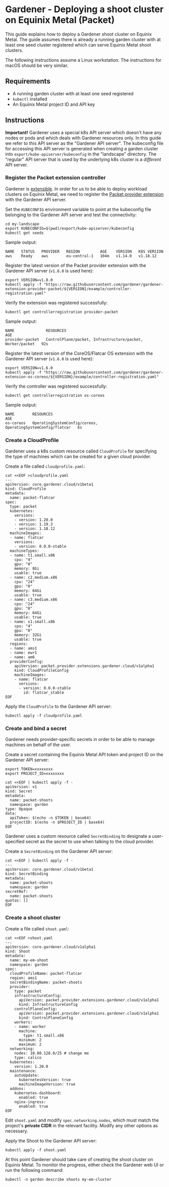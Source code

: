 # Gardener - Deploying a shoot cluster on Equinix Metal (Packet)

This guide explains how to deploy a Gardener shoot cluster on Equinix Metal. The guide assumes
there is already a running garden cluster with at least one seed cluster registered which can serve
Equinix Metal shoot clusters.

The following instructions assume a Linux workstation. The instructions for macOS should be very
similar.

## Requirements

- A running garden cluster with at least one seed registered
- `kubectl` installed
- An Equinix Metal project ID and API key

## Instructions

**Important!** Gardener uses a special k8s API server which doesn't have any nodes or pods and
which deals with Gardener resources only. In this guide we refer to this API server as the
"Gardener API server". The kubeconfig file for accessing this API server is generated when creating
a garden cluster into `export/kube-apiserver/kubeconfig` in the "landscape" directory. The
"regular" API server that is used by the underlying k8s cluster is a *different* API server.

### Register the Packet extension controller

Gardener is [extensible](https://gardener.cloud/documentation/concepts/extensions/). In order for
us to be able to deploy workload clusters on Equinix Metal, we need to register the
[Packet provider extension](https://github.com/gardener/gardener-extension-provider-packet) with
the Gardener API server.

Set the `KUBECONFIG` environment variable to point at the kubeconfig file belonging to the Gardener
API server and test the connectivity:

```
cd my-landscape
export KUBECONFIG=$(pwd)/export/kube-apiserver/kubeconfig
kubectl get seeds
```

Sample output:

```
NAME   STATUS   PROVIDER   REGION         AGE    VERSION   K8S VERSION
aws    Ready    aws        eu-central-1   104m   v1.14.0   v1.18.12
```

Register the latest version of the Packet provider extension with the Gardener API server (`v1.8.0`
is used here):

```
export VERSION=v1.8.0
kubectl apply -f "https://raw.githubusercontent.com/gardener/gardener-extension-provider-packet/${VERSION}/example/controller-registration.yaml"
```

Verify the extension was registered successfully:

```
kubectl get controllerregistration provider-packet
```

Sample output:

```
NAME              RESOURCES                                                   AGE
provider-packet   ControlPlane/packet, Infrastructure/packet, Worker/packet   92s
```

Register the latest version of the CoreOS/Flatcar OS extension with the Gardener API server
(`v1.6.0` is used here):

```
export VERSION=v1.6.0
kubectl apply -f "https://raw.githubusercontent.com/gardener/gardener-extension-os-coreos/${VERSION}/example/controller-registration.yaml"
```

Verify the controller was registered successfully:

```
kubectl get controllerregistration os-coreos
```

Sample output:

```
NAME        RESOURCES                                                     AGE
os-coreos   OperatingSystemConfig/coreos, OperatingSystemConfig/flatcar   6s
```

### Create a CloudProfile

Gardener uses a k8s custom resource called `CloudProfile` for specifying the type of machines which
can be created for a given cloud provider.

Create a file called `cloudprofile.yaml`:

```
cat <<EOF >cloudprofile.yaml
---
apiVersion: core.gardener.cloud/v1beta1
kind: CloudProfile
metadata:
  name: packet-flatcar
spec:
  type: packet
  kubernetes:
    versions:
    - version: 1.20.0
    - version: 1.19.3
    - version: 1.18.12
  machineImages:
  - name: flatcar
    versions:
    - version: 0.0.0-stable
  machineTypes:
  - name: t1.small.x86
    cpu: "4"
    gpu: "0"
    memory: 8Gi
    usable: true
  - name: c2.medium.x86
    cpu: "24"
    gpu: "0"
    memory: 64Gi
    usable: true
  - name: c3.medium.x86
    cpu: "24"
    gpu: "0"
    memory: 64Gi
    usable: true
  - name: x1.small.x86
    cpu: "4"
    gpu: "0"
    memory: 32Gi
    usable: true
  regions:
  - name: ams1
  - name: ewr1
  - name: am6
  providerConfig:
    apiVersion: packet.provider.extensions.gardener.cloud/v1alpha1
    kind: CloudProfileConfig
    machineImages:
    - name: flatcar
      versions:
      - version: 0.0.0-stable
        id: flatcar_stable
EOF
```

Apply the `CloudProfile` to the Gardener API server:

```
kubectl apply -f cloudprofile.yaml
```

### Create and bind a secret

Gardener needs provider-specific secrets in order to be able to manage machines on behalf of the
user.

Create a secret containing the Equinix Metal API token and project ID on the Gardener API server:

```
export TOKEN=xxxxxxxx
export PROJECT_ID=xxxxxxxx

cat <<EOF | kubectl apply -f -
apiVersion: v1
kind: Secret
metadata:
  name: packet-shoots
  namespace: garden
type: Opaque
data:
  apiToken: $(echo -n $TOKEN | base64)
  projectID: $(echo -n $PROJECT_ID | base64)
EOF
```

Gardener uses a custom resource called `SecretBinding` to designate a user-specified secret as the
secret to use when talking to the cloud provider.

Create a `SecretBinding` on the Gardener API server:

```
cat <<EOF | kubectl apply -f -
---
apiVersion: core.gardener.cloud/v1beta1
kind: SecretBinding
metadata:
  name: packet-shoots
  namespace: garden
secretRef:
  name: packet-shoots
quotas: []
EOF
```

### Create a shoot cluster

Create a file called `shoot.yaml`:

```
cat <<EOF >shoot.yaml
---
apiVersion: core.gardener.cloud/v1alpha1
kind: Shoot
metadata:
  name: my-em-shoot
  namespace: garden
spec:
  cloudProfileName: packet-flatcar
  region: ams1
  secretBindingName: packet-shoots
  provider:
    type: packet
    infrastructureConfig:
      apiVersion: packet.provider.extensions.gardener.cloud/v1alpha1
      kind: InfrastructureConfig
    controlPlaneConfig:
      apiVersion: packet.provider.extensions.gardener.cloud/v1alpha1
      kind: ControlPlaneConfig
    workers:
    - name: worker
      machine:
        type: t1.small.x86
      minimum: 2
      maximum: 2
  networking:
    nodes: 10.80.128.0/25 # change me
    type: calico
  kubernetes:
    version: 1.20.0
  maintenance:
    autoUpdate:
      kubernetesVersion: true
      machineImageVersion: true
  addons:
    kubernetes-dashboard:
      enabled: true
    nginx-ingress:
      enabled: true
EOF
```

Edit `shoot.yaml` and modify `spec.networking.nodes`, which must match the project's **private
CIDR** in the relevant facility. Modify any other options as necessary.

Apply the Shoot to the Gardener API server:

```
kubectl apply -f shoot.yaml
```

At this point Gardener should take care of creating the shoot cluster on Equinix Metal. To monitor
the progress, either check the Gardener web UI or run the following command:

```
kubectl -n garden describe shoots my-em-cluster
```
